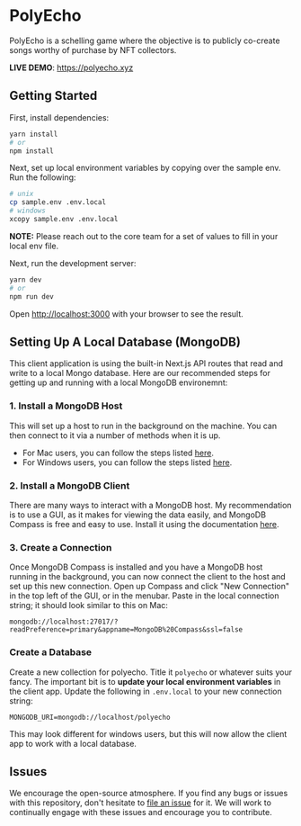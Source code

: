 # PolyEcho

PolyEcho is a schelling game where the objective is to publicly co-create songs worthy of purchase by NFT collectors.

**LIVE DEMO**: <https://polyecho.xyz>

## Getting Started

First, install dependencies:

```bash
yarn install
# or
npm install
```

Next, set up local environment variables by copying over the sample env. Run the following:

```bash
# unix
cp sample.env .env.local
# windows
xcopy sample.env .env.local
```

**NOTE:** Please reach out to the core team for a set of values to fill in your local env file.

Next, run the development server:

```bash
yarn dev
# or
npm run dev
```

Open [http://localhost:3000](http://localhost:3000) with your browser to see the result.

## Setting Up A Local Database (MongoDB)

This client application is using the built-in Next.js API routes that read and write to a local Mongo database. Here are our recommended steps for getting up and running with a local MongoDB environemnt:

### 1. Install a MongoDB Host

This will set up a host to run in the background on the machine. You can then connect to it via a number of methods when it is up.

- For Mac users, you can follow the steps listed [here](https://medium.com/macoclock/setup-mongodb-on-macos-94e0c687c649).
- For Windows users, you can follow the steps listed [here](https://medium.com/stackfame/run-mongodb-as-a-service-in-windows-b0acd3a4b712).

### 2. Install a MongoDB Client

There are many ways to interact with a MongoDB host. My recommendation is to use a GUI, as it makes for viewing the data easily, and MongoDB Compass is free and easy to use. Install it using the documentation [here](https://docs.mongodb.com/compass/current/install/).

### 3. Create a Connection

Once MongoDB Compass is installed and you have a MongoDB host running in the background, you can now connect the client to the host and set up this new connection. Open up Compass and click "New Connection" in the top left of the GUI, or in the menubar. Paste in the local connection string; it should look similar to this on Mac:

`mongodb://localhost:27017/?readPreference=primary&appname=MongoDB%20Compass&ssl=false`

### Create a Database

Create a new collection for polyecho. Title it `polyecho` or whatever suits your fancy. The important bit is to **update your local environment variables** in the client app. Update the following in `.env.local` to your new connection string:

`MONGODB_URI=mongodb://localhost/polyecho`

This may look different for windows users, but this will now allow the client app to work with a local database.

## Issues

We encourage the open-source atmosphere. If you find any bugs or issues with this repository, don't hesitate to [file an issue](https://github.com/polyecho/polyecho/issues/new) for it. We will work to continually engage with these issues and encourage you to contribute.
